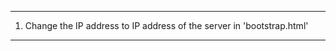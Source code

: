 ************************************************
1. Change the IP address to IP address of the server in 'bootstrap.html'
************************************************
